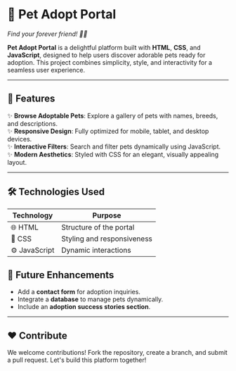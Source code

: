 # 🐾 **Pet Adopt Portal**  
*Find your forever friend! 🐶🐱*

**Pet Adopt Portal** is a delightful platform built with **HTML**, **CSS**, and **JavaScript**, designed to help users discover adorable pets ready for adoption. This project combines simplicity, style, and interactivity for a seamless user experience.

---

## 🌟 **Features**  

✨ **Browse Adoptable Pets**: Explore a gallery of pets with names, breeds, and descriptions.  
✨ **Responsive Design**: Fully optimized for mobile, tablet, and desktop devices.  
✨ **Interactive Filters**: Search and filter pets dynamically using JavaScript.  
✨ **Modern Aesthetics**: Styled with CSS for an elegant, visually appealing layout.

---

## 🛠️ **Technologies Used**

| **Technology** | **Purpose**             |
|----------------|-------------------------|
| 🌐 HTML        | Structure of the portal |
| 🎨 CSS         | Styling and responsiveness |
| ⚙️ JavaScript   | Dynamic interactions    |

## 🎯 **Future Enhancements**  

- Add a **contact form** for adoption inquiries.  
- Integrate a **database** to manage pets dynamically.  
- Include an **adoption success stories section**.

---

## ❤️ **Contribute**  

We welcome contributions! Fork the repository, create a branch, and submit a pull request. Let's build this platform together!  
